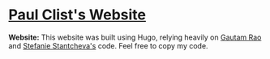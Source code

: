 
# [Paul Clist's Website](https://paulclist.github.io)


**Website:**
This website was built using Hugo, relying heavily on [Gautam Rao](https://github.com/gautamrao/gautamrao.github.io) and [Stefanie Stantcheva's](https://github.com/cschesch/stefanie-stantcheva)  code. Feel free to copy my code.
